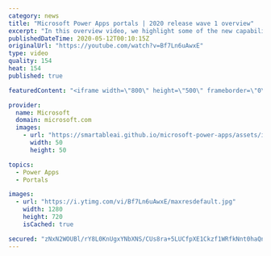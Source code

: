 ```yaml
---
category: news
title: "Microsoft Power Apps portals | 2020 release wave 1 overview"
excerpt: "In this overview video, we highlight some of the new capabilities included in the latest update to Microsoft Power Apps portals.     Here are the capabilities covered:   •    Power BI integration, so you can quickly add Power BI reports, tables, and dashboards to your portals without coding.  •    Themes"
publishedDateTime: 2020-05-12T00:10:15Z
originalUrl: "https://youtube.com/watch?v=Bf7Ln6uAwxE"
type: video
quality: 154
heat: 154
published: true

featuredContent: "<iframe width=\"800\" height=\"500\" frameborder=\"0\" src=\"https://www.youtube.com/embed/Bf7Ln6uAwxE\" allow=\"accelerometer; autoplay; encrypted-media; gyroscope; picture-in-picture\" allowfullscreen></iframe>"

provider:
  name: Microsoft
  domain: microsoft.com
  images:
    - url: "https://smartableai.github.io/microsoft-power-apps/assets/images/organizations/microsoft.com-50x50.jpg"
      width: 50
      height: 50

topics:
  - Power Apps
  - Portals

images:
  - url: "https://i.ytimg.com/vi/Bf7Ln6uAwxE/maxresdefault.jpg"
    width: 1280
    height: 720
    isCached: true

secured: "zNxN2WOUBl/rY8L0KnUgxYNbXNS/CUs8ra+5LUCfpXE1Ckzf1WRfkNnt0haQnh+HvtL/uJV//U8U3+Ro4YC2Vf5qkGxWdxtctwS307YeHfO3c0BUlgPL6fmH/J00pz3xchNZW53fvMU2WEZfvMyI9kJaERujKMPphFNz7F4qHxliTv+FS0KPIotH8JuWHkyOqQZGjqIBRLblZC0UCk5Za5nBTSd+BIRdHm21hwe27n/Iga1unCCUxduw+u62t4KGK8dQNsrMw67FKmwd3yg2VenfTKDvjoFhrUUYYGpFSCmLLThzhMVBm5tCmhHxlTL+G1HUJwJ9eh5PV0yOxvhEHC9/dgbxNaZ59vbLjv3A1bTzvaOIAXv89bm5iDcam0muc3VT84jF4lpItzatt89VWlit322mavhUBwACz0AWeJCQudWsaN+dQiU7U0kWlG+U;eShOTjJ04AOIKH5z+rBrwg=="
---
```


